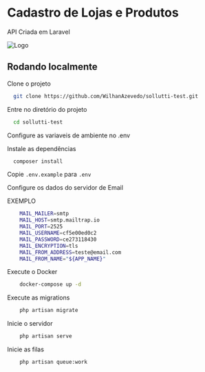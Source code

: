# Cadastro de Lojas e Produtos

API Criada em Laravel





![Logo](https://raw.githubusercontent.com/laravel/art/master/logo-lockup/5%20SVG/2%20CMYK/1%20Full%20Color/laravel-logolockup-cmyk-red.svg)

## Rodando localmente

Clone o projeto

```bash
  git clone https://github.com/WilhanAzevedo/sollutti-test.git
```

Entre no diretório do projeto

```bash
  cd sollutti-test
```

Configure as variaveis de ambiente no .env


Instale as dependências

```bash
  composer install
```

Copie ```.env.example``` para ```.env```

Configure os dados do servidor de Email

EXEMPLO
```bash
    MAIL_MAILER=smtp
    MAIL_HOST=smtp.mailtrap.io
    MAIL_PORT=2525
    MAIL_USERNAME=cf5e00ed0c2
    MAIL_PASSWORD=ce273118430
    MAIL_ENCRYPTION=tls
    MAIL_FROM_ADDRESS=teste@email.com
    MAIL_FROM_NAME="${APP_NAME}"
```

Execute o Docker

```bash
    docker-compose up -d
```

Execute as migrations

```bash
    php artisan migrate
```

Inicie o servidor

```bash
    php artisan serve
```

Inicie as filas
    
```bash
    php artisan queue:work
```

